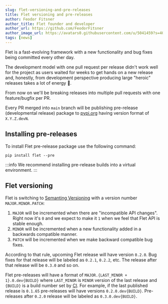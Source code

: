 ```yaml
---
slug: flet-versioning-and-pre-releases
title: Flet versioning and pre-releases
author: Feodor Fitsner
author_title: Flet founder and developer
author_url: https://github.com/FeodorFitsner
author_image_url: https://avatars0.githubusercontent.com/u/5041459?s=400&v=4
tags: [news]
---
```


Flet is a fast-evolving framework with a new functionality and bug fixes being committed every other day.

The development model with one pull request per release didn't work well for the project as users waited for weeks to get hands on a new release and, honestly, from development perspective producing large "heroic" releases takes a lot of energy 🫠.

From now on we'll be breaking releases into multiple pull requests with one feature/bugfix per PR.

Every PR merged into `main` branch will be publishing pre-release (developmental release) package to [pypi.org](https://pypi.org/project/flet/) having version format of `X.Y.Z.devN`.

## Installing pre-releases

To install Flet pre-release package use the following command:

```
pip install flet --pre
```

:::info
We recommend installing pre-release builds into a virtual environment.
:::

## Flet versioning

Flet is switching to [Semanting Versioning](https://semver.org/) with a version number `MAJOR.MINOR.PATCH`:

1. `MAJOR` will be incremented when there are "incompatible API changes". Right now it's `0` and we expect to make it `1` when we feel that Flet API is stable enough.
2. `MINOR` will be incremented when a new functionality added in a backwards compatible manner.
3. `PATCH` will be incremented when we make backward compatible bug fixes.

According to that rule, upcoming Flet release will have version `0.2.0`. Bug fixes for that release will be labeled as `0.2.1`, `0.2.2`, etc. The release after that release will be `0.3.0` and so on.

Flet pre-releases will have a format of `MAJOR.{LAST_MINOR + 1}.0.dev{BUILD}` where `LAST_MINOR` is `MINOR` version of the last release and `{BUILD}` is a build number set by [CI](https://ci.appveyor.com/project/flet-dev/flet). For example, if the last published release is `0.1.65` pre-releases will have versions `0.2.0.dev{BUILD}`. Pre-releases after `0.2.0` release will be labeled as `0.3.0.dev{BUILD}`.